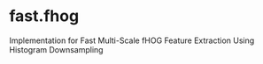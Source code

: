 # fast.fhog
Implementation for Fast Multi-Scale fHOG Feature Extraction Using Histogram Downsampling

